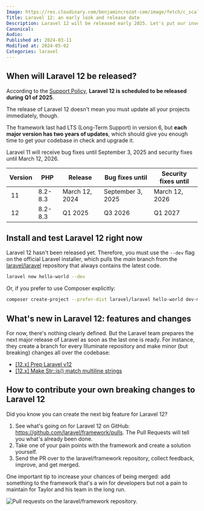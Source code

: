 ```yaml
---
Image: https://res.cloudinary.com/benjamincrozat-com/image/fetch/c_scale,f_webp,q_auto,w_1200/https://github.com/benjamincrozat/content/assets/3613731/3541cfb6-74ea-4b08-b0e7-6a7dd77d733d
Title: Laravel 12: an early look and release date
Description: Laravel 12 will be released early 2025. Let's put our investigator hat and see what we can find out about this new major version.
Canonical: 
Audio:
Published at: 2024-03-11
Modified at: 2024-05-02
Categories: laravel
---
```


## When will Laravel 12 be released?

According to the [Support Policy](https://laravel.com/docs/11.x/releases#support-policy), **Laravel 12 is scheduled to be released during Q1 of 2025**.

The release of Laravel 12 doesn't mean you must update all your projects immediately, though.

The framework last had LTS (Long-Term Support) in version 6, but **each major version has two years of updates**, which should give you enough time to get your codebase in check and upgrade it.

Laravel 11 will receive bug fixes until September 3, 2025 and security fixes until March 12, 2026.

| Version | PHP | Release | Bug fixes until | Security fixes until |
| ------- | --- | ------- | --------------- | -------------------- |
| 11 | 8.2-8.3 | March 12, 2024 | September 3, 2025 | March 12, 2026 |
| 12 | 8.2-8.3 | Q1 2025 | Q3 2026 | Q1 2027 |

## Install and test Laravel 12 right now

Laravel 12 hasn't been released yet. Therefore, you must use the `--dev` flag on the official Laravel installer, which pulls the *main* branch from the [laravel/laravel](https://github.com/laravel/laravel) repository that always contains the latest code.

```bash
laravel new hello-world --dev
```

Or, if you prefer to use Composer explicitly:

```bash
composer create-project --prefer-dist laravel/laravel hello-world dev-master
```

## What's new in Laravel 12: features and changes

For now, there's nothing clearly defined. But the Laravel team prepares the next major release of Laravel as soon as the last one is ready. For instance, they create a branch for every Illuminate repository and make minor (but breaking) changes all over the codebase:
- [[12.x] Prep Laravel v12](https://github.com/laravel/framework/pull/50406/files)
- [[12.x] Make Str::is() match multiline strings](https://github.com/laravel/framework/pull/51196)

## How to contribute your own breaking changes to Laravel 12

Did you know you can create the next big feature for Laravel 12?

1. See what's going on for Laravel 12 on GitHub: https://github.com/laravel/framework/pulls. The Pull Requests will tell you what's already been done.
2. Take one of your pain points with the framework and create a solution yourself.
3. Send the PR over to the laravel/framework repository, collect feedback, improve, and get merged.

One important tip to increase your chances of being merged: add something to the framework that's a win for developers but not a pain to maintain for Taylor and his team in the long run.

![Pull requests on the laravel/framework repository.](https://res.cloudinary.com/benjamincrozat-com/image/fetch/c_scale,f_webp,q_auto,w_1200/https://github.com/benjamincrozat/content/assets/3613731/44dfb5ba-e11a-45a2-be93-bd689bfe891e)
